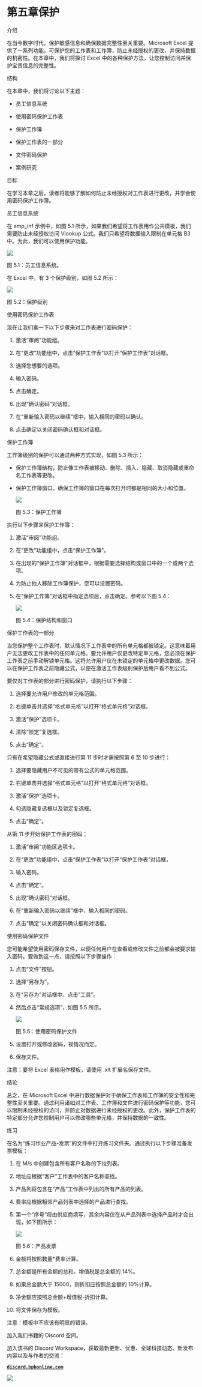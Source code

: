 # 第五章保护

介绍

在当今数字时代，保护敏感信息和确保数据完整性至关重要。Microsoft Excel 提供了一系列功能，可保护您的工作表和工作簿，防止未经授权的更改，并保持数据的机密性。在本章中，我们将探讨 Excel 中的各种保护方法，让您控制访问并保护宝贵信息的完整性。

结构

在本章中，我们将讨论以下主题：

+   员工信息系统

+   使用密码保护工作表

+   保护工作簿

+   保护工作表的一部分

+   文件密码保护

+   案例研究

目标

在学习本章之后，读者将能够了解如何防止未经授权对工作表进行更改，并学会使用密码保护工作簿。

员工信息系统

在 emp_inf 示例中，如图 5.1 所示，如果我们希望将工作表用作公共模板，我们需要防止未经授权访问 Vlookup 公式。我们只希望将数据输入限制在单元格 B3 中。为此，我们可以使用保护功能。

![](img/Figure_5.1.png)

图 5.1：员工信息系统。

在 Excel 中，有 3 个保护级别，如图 5.2 所示：

![](img/Figure_5.2.png)

图 5.2：保护级别

使用密码保护工作表

现在让我们看一下以下步骤来对工作表进行密码保护：

1.  激活“审阅”功能组。

1.  在“更改”功能组中，点击“保护工作表”以打开“保护工作表”对话框。

1.  选择您想要的选项。

1.  输入密码。

1.  点击确定。

1.  出现“确认密码”对话框。

1.  在“重新输入密码以继续”框中，输入相同的密码以确认。

1.  点击确定以关闭密码确认框和对话框。

保护工作簿

工作簿级别的保护可以通过两种方式实现，如图 5.3 所示：

+   保护工作簿结构，防止像工作表被移动、删除、插入、隐藏、取消隐藏或重命名工作表等更改。

+   保护工作簿窗口，确保工作簿的窗口在每次打开时都是相同的大小和位置。

    ![](img/Figure_5.3.png)

    图 5.3：保护工作簿

执行以下步骤来保护工作簿：

1.  激活“审阅”功能组。

1.  在“更改”功能组中，点击“保护工作簿”。

1.  在出现的“保护工作簿”对话框中，根据需要选择结构或窗口中的一个或两个选项。

1.  为防止他人移除工作簿保护，您可以设置密码。

1.  在“保护工作簿”对话框中指定选项后，点击确定。参考以下图 5.4：

    ![](img/Figure_5.4.png)

    图 5.4：保护结构和窗口

保护工作表的一部分

当您保护整个工作表时，默认情况下工作表中的所有单元格都被锁定。这意味着用户无法更改工作表中的任何单元格。要允许用户仅更改特定单元格，您必须在保护工作表之前手动解锁单元格。这将允许用户仅在未锁定的单元格中更改数据。您可以在保护工作表之前隐藏公式，以便在激活工作表级别保护后用户看不到公式。

要仅对工作表的部分进行密码保护，请执行以下步骤：

1.  选择要允许用户修改的单元格范围。

1.  右键单击并选择“格式单元格”以打开“格式单元格”对话框。

1.  激活“保护”选项卡。

1.  清除“锁定”复选框。

1.  点击“确定”。

只有在希望隐藏公式或直接进行第 11 步时才需按照第 6 至 10 步进行：

1.  选择要隐藏用户不可见的带有公式的单元格范围。

1.  右键单击并选择“格式单元格”以打开“格式单元格”对话框。

1.  激活“保护”选项卡。

1.  勾选隐藏复选框以及锁定复选框。

1.  点击“确定”。

从第 11 步开始保护工作表的密码：

1.  激活“审阅”功能区选项卡。

1.  在“更改”功能组中，点击“保护工作表”以打开“保护工作表”对话框，

1.  输入密码。

1.  点击“确定”。

1.  出现“确认密码”对话框。

1.  在“重新输入密码以继续”框中，输入相同的密码。

1.  点击“确定”以关闭密码确认框和对话框。

使用密码保护文件

您可能希望使用密码保存文件，以便任何用户在查看或修改文件之前都会被要求输入密码。要做到这一点，请按照以下步骤操作：

1.  点击“文件”按钮。

1.  选择“另存为”。

1.  在“另存为”对话框中，点击“工具”。

1.  然后点击“常规选项”，如图 5.5 所示。

    ![](img/Figure_5.5.png)

    图 5.5：使用密码保护文件

1.  设置打开或修改密码，视情况而定。

1.  保存文件。

注意：要将 Excel 表格用作模板，请使用 .xlt 扩展名保存文件。

结论

总之，在 Microsoft Excel 中进行数据保护对于确保工作表和工作簿的安全性和完整性至关重要。通过利用诸如对工作表、工作簿和文件进行密码保护等功能，您可以限制未经授权的访问，并防止对数据进行未经授权的更改。此外，保护工作表的特定部分允许您控制用户可以修改哪些单元格，并保持数据的一致性。

练习

在名为“练习作业产品-发票”的文件中打开练习文件夹。通过执行以下步骤准备发票模板：

1.  在 M/s 中创建包含所有客户名称的下拉列表。

1.  地址应根据“客户”工作表中的客户名称查找。

1.  产品列将包含在“产品”工作表中列出的所有产品的列表。

1.  费率应根据相邻产品列表中选择的产品进行查找。

1.  第一个“序号”将由供应商填写，其余内容仅在从产品列表中选择产品时才会出现，如下图所示：

    ![](img/Figure_5.6.png)

    图 5.6：产品发票

1.  金额将按照数量*费率计算。

1.  总金额是所有金额的总和。增值税是总金额的 14%。

1.  如果总金额大于 15000，则折扣应按照总金额的 10%计算。

1.  净金额应按照总金额+增值税-折扣计算。

1.  将文件保存为模板。

注意：模板中不应该有明显的错误。

加入我们书籍的 Discord 空间。

加入该书的 Discord Workspace，获取最新更新、优惠、全球科技动态、新发布内容以及与作者的交流：

**[`discord.bpbonline.com`](https://discord.bpbonline.com)**

![](img/fm1.png)
